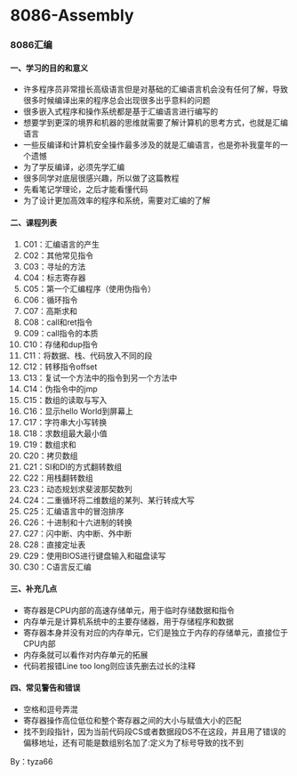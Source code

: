 # 8086-Assembly
### 8086汇编

#### 一、学习的目的和意义

- 许多程序员非常擅长高级语言但是对基础的汇编语言机会没有任何了解，导致很多时候编译出来的程序总会出现很多出乎意料的问题
- 很多嵌入式程序和操作系统都是基于汇编语言进行编写的
- 想要学到更深的境界和机器的思维就需要了解计算机的思考方式，也就是汇编语言
- 一些反编译和计算机安全操作最多涉及的就是汇编语言，也是弥补我童年的一个遗憾
- 为了学反编译，必须先学汇编
- 很多同学对底层很感兴趣，所以做了这篇教程
- 先看笔记学理论，之后才能看懂代码
- 为了设计更加高效率的程序和系统，需要对汇编的了解

#### 二、课程列表

1. C01：汇编语言的产生
1. C02：其他常见指令
1. C03：寻址的方法
1. C04：标志寄存器
1. C05：第一个汇编程序（使用伪指令）
1. C06：循环指令
1. C07：高斯求和
1. C08：call和ret指令
1. C09：call指令的本质
1. C10：存储和dup指令
1. C11：将数据、栈、代码放入不同的段
1. C12：转移指令offset
1. C13：复试一个方法中的指令到另一个方法中
1. C14：伪指令中的jmp
1. C15：数组的读取与写入
1. C16：显示hello World到屏幕上
1. C17：字符串大小写转换
1. C18：求数组最大最小值
1. C19：数组求和
1. C20：拷贝数组
1. C21：SI和DI的方式翻转数组
1. C22：用栈翻转数组
1. C23：动态规划求斐波那契数列
1. C24：二重循环将二维数组的某列、某行转成大写
1. C25：汇编语言中的冒泡排序
1. C26：十进制和十六进制的转换
1. C27：闪中断、内中断、外中断
1. C28：直接定址表
1. C29：使用BIOS进行键盘输入和磁盘读写
1. C30：C语言反汇编

#### 三、补充几点

- 寄存器是CPU内部的高速存储单元，用于临时存储数据和指令
- 内存单元是计算机系统中的主要存储器，用于存储程序和数据
- 寄存器本身并没有对应的内存单元，它们是独立于内存的存储单元，直接位于CPU内部
- 内存条就可以看作对内存单元的拓展
- 代码若报错Line too long则应该先删去过长的注释

#### 四、常见警告和错误

- 空格和逗号弄混
- 寄存器操作高位低位和整个寄存器之间的大小与赋值大小的匹配
- 找不到段指针，因为当前代码段CS或者数据段DS不在这段，并且用了错误的偏移地址，还有可能是数组别名加了:定义为了标号导致的找不到

By：tyza66
